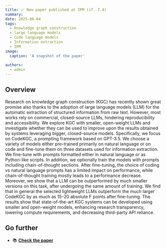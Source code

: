 ```yaml
---
title: 📈 New paper published at IPM (if. 7.4)
summary: 
date: 2025-06-04
tags:
  - knowledge graph construction
  - large language models
  - Code language models
  - Information extraction
  - IPM
image:
  caption: 'A snapshot of the paper'
  
authors:
  - admin
---
```


## Overview

Research on knowledge graph construction (KGC) has recently shown great promise also thanks to the adoption of large language models (LLM) for the automatic extraction of structured information from raw text. However, most works rely on commercial, closed-source LLMs, hindering reproducibility and accessibility. We explore KGC with smaller, open-weight LLMs and investigate whether they can be used to improve upon the results obtained by systems leveraging bigger, closed-source models. Specifically, we focus on CodeKGC, a prompting framework based on GPT-3.5. We choose a variety of models either pre-trained primarily on natural language or on code and fine-tune them on three datasets used for information extraction. We fine-tune with prompts formatted either in natural language or as Python-like scripts. In addition, we optionally train the models with prompts including chain-of-thought sections. After fine-tuning, the choice of coding vs natural language prompts has a limited impact on performance, while chain-of-thought training mostly leads to a performance decrease. Moreover, we show that a LLM can be outperformed by much smaller versions on this task, after undergoing the same amount of training. We find that in general the selected lightweight LLMs outperform the much larger CodeKGC by as much as 15–20 absolute F points after fine-tuning. The results show that state-of-the-art KGC systems can be developed using smaller and open-weight models, enhancing research transparency, lowering compute requirements, and decreasing third-party API reliance.

## Go further

- 📚 [**Check the paper**](https://www.sciencedirect.com/science/article/pii/S0306457325001360?via%3Dihub)



<!-- Wowchemy is designed to give technical content creators a seamless experience. You can focus on the content and Wowchemy handles the rest.

Use popular tools such as Plotly, Mermaid, and data frames.

## Charts

Wowchemy supports the popular [Plotly](https://plot.ly/) format for interactive data visualizations. With Plotly, you can design almost any kind of visualization you can imagine!

Save your Plotly JSON in your page folder, for example `line-chart.json`, and then add the `{{</* chart data="line-chart" */>}}` shortcode where you would like the chart to appear.

Demo:

{{< chart data="line-chart" >}}

You might also find the [Plotly JSON Editor](http://plotly-json-editor.getforge.io/) useful.

## Diagrams

Wowchemy supports the _Mermaid_ Markdown extension for diagrams.

An example **flowchart**:

    ```mermaid
    graph TD
    A[Hard] - - >|Text| B(Round)
    B - - > C{Decision}
    C - - >|One| D[Result 1]
    C - - >|Two| E[Result 2]
    ```

renders as

```mermaid
graph TD
A[Hard] - ->|Text| B(Round)
B - -> C{Decision}
C -- >|One| D[Result 1]
C - ->|Two| E[Result 2]
```

An example **sequence diagram**:

    ```mermaid
    sequenceDiagram
    Alice->>John: Hello John, how are you?
    loop Healthcheck
        John->>John: Fight against hypochondria
    end
    Note right of John: Rational thoughts!
    John-- >>Alice: Great!
    John- >>Bob: How about you?
    Bob-- >>John: Jolly good!
    ```

renders as

```mermaid
sequenceDiagram
Alice->>John: Hello John, how are you?
loop Healthcheck
    John->>John: Fight against hypochondria
end
Note right of John: Rational thoughts!
John-- >>Alice: Great!
John->>Bob: How about you?
Bob-- >>John: Jolly good!
```

An example **class diagram**:

    ```mermaid
    classDiagram
    Class01 <|-- AveryLongClass : Cool
    Class03 *-- Class04
    Class05 o-- Class06
    Class07 .. Class08
    Class09 -- > C2 : Where am i?
    Class09 --* C3
    Class09 --|> Class07
    Class07 : equals()
    Class07 : Object[] elementData
    Class01 : size()
    Class01 : int chimp
    Class01 : int gorilla
    Class08 <-- > C2: Cool label
    ```

renders as

```mermaid
classDiagram
Class01 <|-- AveryLongClass : Cool
Class03 *-- Class04
Class05 o-- Class06
Class07 .. Class08
Class09 -- > C2 : Where am i?
Class09 --* C3
Class09 --|> Class07
Class07 : equals()
Class07 : Object[] elementData
Class01 : size()
Class01 : int chimp
Class01 : int gorilla
Class08 <-- > C2: Cool label
```

An example **state diagram**:

    ```mermaid
    stateDiagram
    [*] -- > Still
    Still -- > [*]
    Still -- > Moving
    Moving -- > Still
    Moving -- > Crash
    Crash -- > [*]
    ```

renders as

```mermaid
stateDiagram
[*] -- > Still
Still -- > [*]
Still -- > Moving
Moving -- > Still
Moving -- > Crash
Crash -- > [*]
```

## Data Frames

Save your spreadsheet as a CSV file in your page's folder and then render it by adding the _Table_ shortcode to your page:

```go
{{</* table path="results.csv" header="true" caption="Table 1: My results" */>}}
```

renders as

{{< table path="results.csv" header="true" caption="Table 1: My results" >}}

## Did you find this page helpful? Consider sharing it 🙌-->

